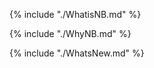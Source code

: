 <a id="WhatisNB"></a>
{% include "./WhatisNB.md" %}

<a id="WhyNB"></a>
{% include "./WhyNB.md" %}

<a id="WhatsNew"></a>
{% include "./WhatsNew.md" %}
